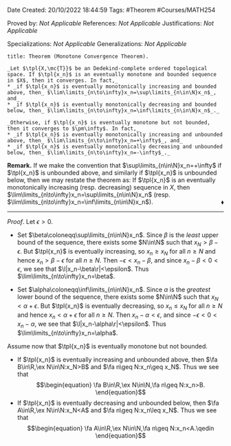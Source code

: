 <div class="topSpace"></div>

Date Created: 20/10/2022 18:44:59
Tags: #Theorem #Courses/MATH254

Proved by: _Not Applicable_
References: _Not Applicable_
Justifications: _Not Applicable_

Specializations: _Not Applicable_
Generalizations: _Not Applicable_

``` ad-Theorem
title: Theorem (Monotone Convergence Theorem).

_Let $\tpl{X,\mc{T}}$ be an Dedekind-complete ordered topological space. If $\tpl{x_n}$ is an eventually monotone and bounded sequence in $X$, then it converges. In fact,_
* _if $\tpl{x_n}$ is eventually monotonically increasing and bounded above, then_ $\lim\limits_{n\to\infty}x_n=\sup\limits_{n\in\N}x_n$_, and_
* _if $\tpl{x_n}$ is eventually monotonically decreasing and bounded below, then_ $\lim\limits_{n\to\infty}x_n=\inf\limits_{n\in\N}x_n$_._

_Otherwise, if $\tpl{x_n}$ is eventually monotone but not bounded, then it converges to $\pm\infty$. In fact,_
* _if $\tpl{x_n}$ is eventually monotonically increasing and unbounded above, then_ $\lim\limits_{n\to\infty}x_n=+\infty$_, and_
* _if $\tpl{x_n}$ is eventually monotonically decreasing and unbounded below, then_ $\lim\limits_{n\to\infty}x_n=-\infty$_._

```

**Remark.** If we make the convention that $\sup\limits_{n\in\N}x_n=+\infty$ if $\tpl{x_n}$ is unbounded above, and similarly if $\tpl{x_n}$ is unbounded below, then we may restate the theorem as: If $\tpl{x_n}$ is an eventually monotonically increasing (resp. decreasing) sequence in $X$, then $\lim\limits_{n\to\infty}x_n=\sup\limits_{n\in\N}x_n$ (resp. $\lim\limits_{n\to\infty}x_n=\inf\limits_{n\in\N}x_n$).<span style="float:right;">$\blacklozenge$</span>

---

_Proof_. Let $\epsilon>0$.
* Set $\beta\coloneqq\sup\limits_{n\in\N}x_n$. Since $\beta$ is the _least_ upper bound of the sequence, there exists some $N\in\N$ such that $x_N>\beta-\epsilon$. But $\tpl{x_n}$ is eventually increasing, so $x_n\geq x_N$ for all $n\geq N$ and hence $x_n>\beta-\epsilon$ for all $n\geq N$. Then $-\epsilon<x_n-\beta$, and since $x_n-\beta<0<\epsilon$, we see that $\l|x_n-\beta\r|<\epsilon$. Thus $\lim\limits_{n\to\infty}x_n=\beta$.

* Set $\alpha\coloneqq\inf\limits_{n\in\N}x_n$. Since $\alpha$ is the _greatest_ lower bound of the sequence, there exists some $N\in\N$ such that $x_N<\alpha+\epsilon$. But $\tpl{x_n}$ is eventually decreasing, so $x_n\leq x_N$ for all $n\geq N$ and hence $x_n<\alpha+\epsilon$ for all $n\geq N$. Then $x_n-\alpha<\epsilon$, and since $-\epsilon<0<x_n-\alpha$, we see that $\l|x_n-\alpha\r|<\epsilon$. Thus $\lim\limits_{n\to\infty}x_n=\alpha$.

Assume now that $\tpl{x_n}$ is eventually monotone but not bounded.
* If $\tpl{x_n}$ is eventually increasing and unbounded above, then $\fa B\in\R,\ex N\in\N:x_N>B$ and $\fa n\geq N:x_n\geq x_N$. Thus we see that
$$\begin{equation}
    \fa B\in\R,\ex N\in\N,\fa n\geq N:x_n>B.
\end{equation}$$
* If $\tpl{x_n}$ is eventually decreasing and unbounded below, then $\fa A\in\R,\ex N\in\N:x_N<A$ and $\fa n\geq N:x_n\leq x_N$. Thus we see that
$$\begin{equation}
    \fa A\in\R,\ex N\in\N,\fa n\geq N:x_n<A.\qedin
\end{equation}$$
